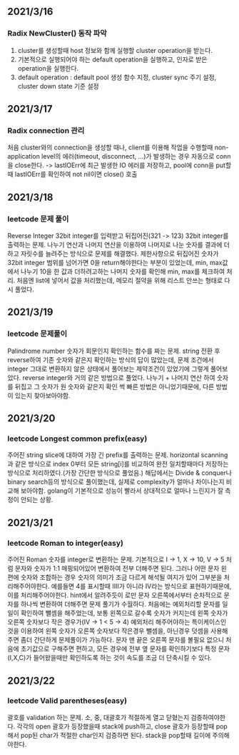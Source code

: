 ## 2021/3/16
### Radix NewCluster() 동작 파악
1. cluster를 생성할때 host 정보와 함께 실행할 cluster operation을 받는다.
2. 기본적으로 실행되어야 하는 default operation을 실행하고, 인자로 받은 operation을 실행한다.
3. default operation : default pool 생성 함수 지정, cluster sync 주기 설정, cluster down state 기준 설정

## 2021/3/17
### Radix connection 관리
처음 cluster와의 connection을 생성할 때나, client를 이용해 작업을 수행할때 non-application level의 에러(timeout, disconnect, ...)가 발생하는 경우 자동으로 conn을 close한다.
-> lastIOErr에 최근 발생한 IO 에러를 저장하고, pool에 conn을 put할때 lastIOErr를 확인하여 not nil이면 close() 호출

## 2021/3/18
### leetcode 문제 풀이
Reverse Integer
32bit integer를 입력받고 뒤집어진(321 -> 123) 32bit integer를 출력하는 문제.
나누기 연산과 나머지 연산을 이용하여 나머지로 나눈 숫자를 결과에 더하고 자릿수를 늘려주는 방식으로 문제를 해결했다.
제한사항으로 뒤집어진 숫자가 32bit integer 범위를 넘어가면 0을 return해야한다는 부분이 있었는데, 
min, max값에서 나누기 10을 한 값과 더하려고하는 나머지 숫자를 확인해 min, max를 체크하여 처리.
처음엔 list에 넣어서 값을 처리했는데, 메모리 절약을 위해 리스트 안쓰는 형태로 다시 풀었다.

## 2021/3/19
### leetcode 문제풀이
Palindrome number
숫자가 회문인지 확인하는 함수를 짜는 문제. string 전환 후 reverse하여 기존 숫자와 같은지 확인하는 방식의 답이 많았는데, 문제 조건에서 integer 그대로 변환하지 않은 상태에서 풀어보는 제약조건이 있었기에 그렇게 풀어보았다.
reverse integer와 거의 같은 방법으로 풀었다. 나누기 + 나머지 연산 하여 숫자를 뒤집고 그 숫자가 원 숫자와 같은지 확인
썩 빠른 방법은 아니었기때문에, 다른 방법이 있는지 찾아보아야함.

## 2021/3/20
### leetcode Longest common prefix(easy)
주어진 string slice에 대하여 가장 긴 prefix를 출력하는 문제.
horizontal scanning과 같은 방식으로 index 0부터 모든 string[i]를 비교하여 완전 일치할때마다 저장하는 방식으로 처리하였다.(가장 간단한 방식으로 풀었음.)
해답에서는 Divide & conquer나 binary search등의 방식으로 풀이했는데, 실제로 complexity가 얼마나 차이나는지 비교해 보아야함.
golang이 기본적으로 성능이 빨라서 상대적으로 얼마나 느린지가 잘 측정이 안되는 상황.

## 2021/3/21
### leetcode Roman to integer(easy)
주어진 Roman 숫자를 integer로 변환하는 문제.
기본적으로 I -> 1, X -> 10, V -> 5 처럼 문자와 숫자가 1:1 매핑되어있어 변환하여 전부 더해주면 된다.
그러나 어떤 문자 왼편에 숫자와 조합하는 경우 숫자의 의미가 조금 다르게 해석될 여지가 있어 그부분을 처리해주어야한다.
예를들면 4를 표시할때 IIII가 아니라 IV라는 방식으로 표현하기때문에, 이를 처리해주어야한다.
hint에서 알려주듯이 로만 문자 오른쪽에서부터 순차적으로 문자를 하나씩 변환하여 더해주면 문제 풀기가 수월하다.
처음에는 예외처리할 문자를 일일이 확인하여 뺄셈을 해주었는데, 보통 왼쪽으로 갈수록 숫자가 커지는데 왼쪽 숫자가 오른쪽 숫자보다 작은 경우가(IV -> 1 < 5 -> 4) 
예외처리 해주어야하는 특이케이스인 것을 이용하여 왼쪽 숫자가 오른쪽 숫자보다 작은경우 뺄셈을, 아닌경우 덧셈을 사용해주면 좀더 간단하게 문제풀이가 가능하다.
문자 맨 끝은 오른쪽 문자를 볼필요 없으니 처음에 초기값으로 구해주면 편하고, 모든 경우에 전부 옆 문자를 확인하기보다 특정 문자(I,X,C)가 들어왔을때만 확인하도록 하는 것이 속도를 조금 더 단축시킬 수 있다.

## 2021/3/22
### leetcode Valid parentheses(easy)
괄호를 validation 하는 문제.
소, 중, 대괄호가 적절하게 열고 닫혔는지 검증하여야한다.
각각의 open 괄호가 등장했을때 stack에 push하고, close 괄호가 등장할때 pop해서 pop된 char가 적절한 char인지 검증하면 된다.
stack을 pop할때 길이에 주의해야한다.